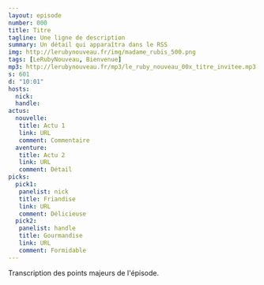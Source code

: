 ```yaml
---
layout: episode
number: 000
title: Titre
tagline: Une ligne de description
summary: Un détail qui apparaîtra dans le RSS
img: http://lerubynouveau.fr/img/madame_rubis_500.png
tags: [LeRubyNouveau, Bienvenue]
mp3: http://lerubynouveau.fr/mp3/le_ruby_nouveau_00x_titre_invitee.mp3
s: 601
d: "10:01"
hosts:
  nick:
  handle:
actus:
  nouvelle:
   title: Actu 1
   link: URL
   comment: Commentaire
  aventure:
   title: Actu 2
   link: URL
   comment: Détail
picks:
  pick1:
   panelist: nick
   title: Friandise
   link: URL
   comment: Délicieuse
  pick2:
   panelist: handle
   title: Gourmandise
   link: URL
   comment: Formidable
---
```


Transcription des points majeurs de l'épisode.
